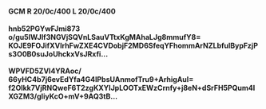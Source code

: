 #### GCM R 20/0c/400 L 20/0c/400
**hnb52PGYwFJmi873**<br/>**o/gu5lWJIf3NGVjSQVnLSauVTtxKgMAhaLJg8mmufY8=**<br/>**KOJE9FOJifXVlrhFwZXE4CVDobjF2MD6SfeqYFhommArNZLbfulBypFzjPs3O0B0suJoUhckxVsJRxfi...**<br/><br/>
**WPVFD5ZVl4YRAoc/**<br/>**66yHC4b7j6evEdYfa4G4lPbsUAnmofTru9+ArhigAuI=**<br/>**f2Olkk7VjRNQweF6T2zgKXYlJpLOOTxEWzCrnfy+j8eN+dSrFH5PQum4lXGZM3/gIiyKcO+mV+9AQ3tB...**